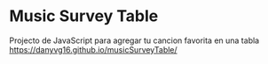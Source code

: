 # Music Survey Table
Projecto de JavaScript para agregar tu cancion favorita en una tabla
https://danyvg16.github.io/musicSurveyTable/
